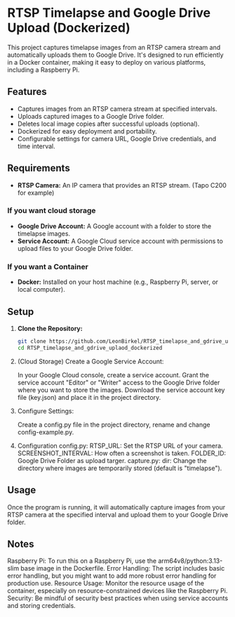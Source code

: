 # RTSP Timelapse and Google Drive Upload (Dockerized)

This project captures timelapse images from an RTSP camera stream and automatically uploads them to Google Drive. It's designed to run efficiently in a Docker container, making it easy to deploy on various platforms, including a Raspberry Pi.

## Features

- Captures images from an RTSP camera stream at specified intervals.
- Uploads captured images to a Google Drive folder.
- Deletes local image copies after successful uploads (optional).
- Dockerized for easy deployment and portability.
- Configurable settings for camera URL, Google Drive credentials, and time interval.

## Requirements
- **RTSP Camera:** An IP camera that provides an RTSP stream. (Tapo C200 for example)
### If you want cloud storage
- **Google Drive Account:** A Google account with a folder to store the timelapse images.
- **Service Account:** A Google Cloud service account with permissions to upload files to your Google Drive folder.
### If you want a Container
- **Docker:**  Installed on your host machine (e.g., Raspberry Pi, server, or local computer).

## Setup

1. **Clone the Repository:**

   ```bash
   git clone https://github.com/LeonBirkel/RTSP_timelapse_and_gdrive_uplaod_dockerized
   cd RTSP_timelapse_and_gdrive_uplaod_dockerized

2. (Cloud Storage) Create a Google Service Account:

   In your Google Cloud console, create a service account.
   Grant the service account "Editor" or "Writer" access to the Google Drive folder where you want to store the images.
   Download the service account key file (key.json) and place it in the project directory.

3. Configure Settings:

   Create a config.py file in the project directory, rename and change config-example.py.  

4. Configuration
   config.py:
      RTSP_URL: Set the RTSP URL of your camera.
      SCREENSHOT_INTERVAL: How often a screenshot is taken.
      FOLDER_ID: Google Drive Folder as upload targer.
   capture.py:
      dir: Change the directory where images are temporarily stored (default is "timelapse").

## Usage
Once the program is running, it will automatically capture images from your RTSP camera at the specified interval and upload them to your Google Drive folder.

## Notes
Raspberry Pi: To run this on a Raspberry Pi, use the arm64v8/python:3.13-slim base image in the Dockerfile.
Error Handling: The script includes basic error handling, but you might want to add more robust error handling for production use.
Resource Usage: Monitor the resource usage of the container, especially on resource-constrained devices like the Raspberry Pi.
Security: Be mindful of security best practices when using service accounts and storing credentials.


